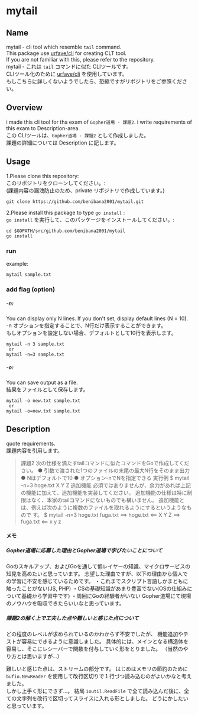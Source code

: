mytail 
====
## Name
mytail - cli tool which resemble `tail` command.  
This package use [urfave/cli](https://github.com/urfave/cli)
for creating CLT tool.  
If you are not familiar with this, please refer to the repository.  
mytail - これは `tail` コマンドに似た CLIツールです。  
CLIツール化のために [urfave/cli](https://github.com/urfave/cli) を使用しています。  
もしこちらに詳しくないようでしたら、恐縮ですがリポジトリをご参照ください。  

## Overview
i made this cli tool for tha exam of `Gopher道場 - 課題2`.
i write requirements of this exam to Description-area.  
この CLIツールは、`Gopher道場 - 課題2` として作成しました。  
課題の詳細については Description に記します。  

## Usage
1.Please clone this repository:  
このリポジトリをクローンしてください。:  
(課題内容の漏洩防止のため、private リポジトリで作成しています。)  
```
git clone https://github.com/benibana2001/mytail.git
```
2.Please install this package to type `go install` :  
`go install` を実行して、このパッケージをインストールしてください。:  
```
cd $GOPATH/src/github.com/benibana2001/mytail
go install
```
### run
example:  
```
mytail sample.txt
```

### add flag (option)
##### -n: 
You can display only N lines.
If you don't set, display default lines (N = 10).  
-n オプションを指定することで、N行だけ表示することができます。  
もしオプションを設定しない場合、デフォルトとして10行を表示します。
```
mytail -n 3 sample.txt
 or
mytail -n=3 sample.txt
```

##### -o:
You can save output as a file.  
結果をファイルとして保存します。
```
mytail -o new.txt sample.txt
 or
mytail -o=new.txt sample.txt
```

## Description
quote requirements.  
課題内容を引用します。  

>課題2
次の仕様を満たすtailコマンドに似たコマンドをGoで作成してください。
● 引数で渡された1つのファイルの末尾の最大N行をそのまま出力
● Nはデフォルトで10
● オプション-nでNを指定できる
実行例
$ mytail -n=3 hoge.txt
X
Y
Z
追加機能
必須ではありませんが、余力があれば上記の機能に加えて、追加機能を実装してください。
追加機能の仕様は特に制限はなく、本家のtailコマンドにないものでも構いません。
追加機能とは、例えば次のように複数のファイルを取れるようにするというようなもので
す。
$ mytail -n=3 hoge.txt fuga.txt
==> hoge.txt <==
X
Y
Z
==> fuga.txt <==
x
y
z

#### メモ  
##### Gopher道場に応募した理由とGopher道場で学びたいことについて　　
Goのスキルアップ、およびGoを通して低レイヤーの知識、マイクロサービスの知見を高めたいと思っています。
志望した理由ですが、以下の理由から個人での学習に不安を感じているためです。
・これまでスクリプト言語しかまともに触ったことがない(JS, PHP)
・CSの基礎知識があまり豊富でない(OSの仕組みについて基礎から学習中です)
・周囲にGoの経験者がいない
Gopher道場にて現場のノウハウを吸収できたらいいなと思っています。

##### 課題2の解く上で工夫した点や難しいと感じた点について
どの程度のレベルが求められているのかわからず不安でしたが、
機能追加やテストが容易にできるように意識しました。
具体的には、メインとなる構造体を容易し、そこにレシーバーで関数を付与していく形をとりました。
（当然のやり方とは思いますが...）

難しいと感じた点は、ストリームの部分です。
はじめはメモリの節約のために `bufio.NewReader` を使用して改行区切りで１行づつ読み込むのがよいかなと考えました。  
しかし上手く形にできず...。
結局 `ioutil.ReadFile` で全て読み込んだ後に、全ての文字列を改行で区切ってスライスに入れる形としました。
どうにかしたいと思っています。
